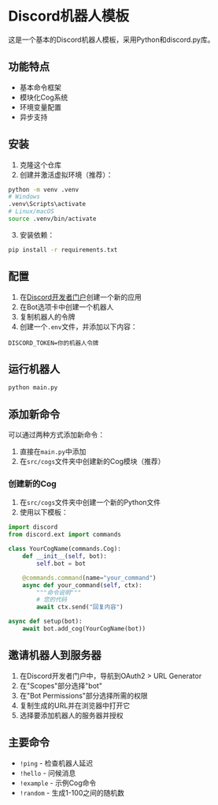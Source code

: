 # Discord机器人模板

这是一个基本的Discord机器人模板，采用Python和discord.py库。

## 功能特点

- 基本命令框架
- 模块化Cog系统
- 环境变量配置
- 异步支持

## 安装

1. 克隆这个仓库
2. 创建并激活虚拟环境（推荐）：
```bash
python -m venv .venv
# Windows
.venv\Scripts\activate
# Linux/macOS
source .venv/bin/activate
```
3. 安装依赖：
```bash
pip install -r requirements.txt
```

## 配置

1. 在[Discord开发者门户](https://discord.com/developers/applications)创建一个新的应用
2. 在Bot选项卡中创建一个机器人
3. 复制机器人的令牌
4. 创建一个`.env`文件，并添加以下内容：
```
DISCORD_TOKEN=你的机器人令牌
```

## 运行机器人

```bash
python main.py
```

## 添加新命令

可以通过两种方式添加新命令：

1. 直接在`main.py`中添加
2. 在`src/cogs`文件夹中创建新的Cog模块（推荐）

### 创建新的Cog

1. 在`src/cogs`文件夹中创建一个新的Python文件
2. 使用以下模板：

```python
import discord
from discord.ext import commands

class YourCogName(commands.Cog):
    def __init__(self, bot):
        self.bot = bot

    @commands.command(name="your_command")
    async def your_command(self, ctx):
        """命令说明"""
        # 您的代码
        await ctx.send("回复内容")

async def setup(bot):
    await bot.add_cog(YourCogName(bot))
```

## 邀请机器人到服务器

1. 在Discord开发者门户中，导航到OAuth2 > URL Generator
2. 在"Scopes"部分选择"bot"
3. 在"Bot Permissions"部分选择所需的权限
4. 复制生成的URL并在浏览器中打开它
5. 选择要添加机器人的服务器并授权

## 主要命令

- `!ping` - 检查机器人延迟
- `!hello` - 问候消息
- `!example` - 示例Cog命令
- `!random` - 生成1-100之间的随机数